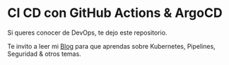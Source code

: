 # CI CD con GitHub Actions & ArgoCD

Si queres conocer de DevOps, te dejo este repositorio. 

Te invito a leer mi [Blog](https://blog.santiagoagustinfernandez.com/un-pipeline-simple-pero-efectivo) para que aprendas sobre Kubernetes, Pipelines, Seguridad & otros temas.
